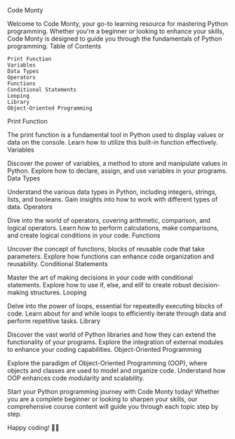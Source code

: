 Code Monty

Welcome to Code Monty, your go-to learning resource for mastering Python programming. Whether you're a beginner or looking to enhance your skills, Code Monty is designed to guide you through the fundamentals of Python programming.
Table of Contents

    Print Function
    Variables
    Data Types
    Operators
    Functions
    Conditional Statements
    Looping
    Library
    Object-Oriented Programming

Print Function

The print function is a fundamental tool in Python used to display values or data on the console. Learn how to utilize this built-in function effectively.
Variables

Discover the power of variables, a method to store and manipulate values in Python. Explore how to declare, assign, and use variables in your programs.
Data Types

Understand the various data types in Python, including integers, strings, lists, and booleans. Gain insights into how to work with different types of data.
Operators

Dive into the world of operators, covering arithmetic, comparison, and logical operators. Learn how to perform calculations, make comparisons, and create logical conditions in your code.
Functions

Uncover the concept of functions, blocks of reusable code that take parameters. Explore how functions can enhance code organization and reusability.
Conditional Statements

Master the art of making decisions in your code with conditional statements. Explore how to use if, else, and elif to create robust decision-making structures.
Looping

Delve into the power of loops, essential for repeatedly executing blocks of code. Learn about for and while loops to efficiently iterate through data and perform repetitive tasks.
Library

Discover the vast world of Python libraries and how they can extend the functionality of your programs. Explore the integration of external modules to enhance your coding capabilities.
Object-Oriented Programming

Explore the paradigm of Object-Oriented Programming (OOP), where objects and classes are used to model and organize code. Understand how OOP enhances code modularity and scalability.

Start your Python programming journey with Code Monty today! Whether you are a complete beginner or looking to sharpen your skills, our comprehensive course content will guide you through each topic step by step.

Happy coding! 🐍✨
